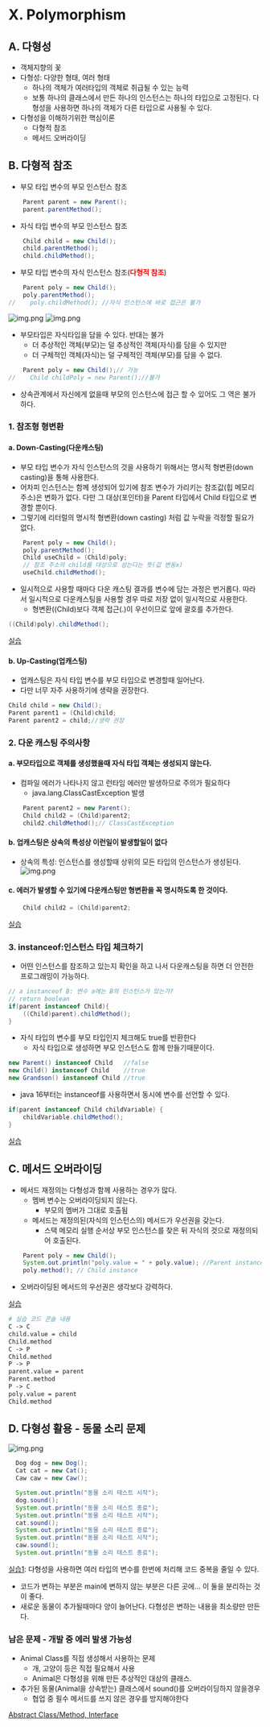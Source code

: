 # X. Polymorphism
## A. 다형성
- 객체지향의 꽃
- 다형성: 다양한 형태, 여러 형태
  - 하나의 객체가 여러타입의 객체로 취급될 수 있는 능력
  - 보통 하나의 클래스에서 만든 하나의 인스턴스는 하나의 타입으로 고정된다. 다형성을 사용하면 하나의 객체가 다른 타입으로 사용될 수 있다.  
- 다형성을 이해하기위한 핵심이론
  - 다형적 참조
  - 메서드 오버라이딩
## B. 다형적 참조
- 부모 타입 변수의 부모 인스턴스 참조
```java
    Parent parent = new Parent();
    parent.parentMethod();
```
- 자식 타입 변수의 부모 인스턴스 참조
```java
    Child child = new Child();
    child.parentMethod();
    child.childMethod();
```
- 부모 타입 변수의 자식 인스턴스 참조(<b style="color:red">다형적 참조</b>)
```java
    Parent poly = new Child();
    poly.parentMethod();
//    poly.childMethod(); //자식 인스턴스에 바로 접근은 불가
```
![img.png](../img/polymorphism_instance1.png)
![img.png](../img/polymorphism_instance2.png)
- 부모타입은 자식타입을 담을 수 있다. 반대는 불가
  - 더 추상적인 객체(부모)는 덜 추상적인 객체(자식)를 담을 수 있지만 
  - 더 구체적인 객체(자식)는 덜 구체적인 객체(부모)를 담을 수 없다. 
```java
    Parent poly = new Child();// 가능
//    Child childPoly = new Parent();//불가
```
- 상속관계에서 자신에게 없을때 부모의 인스턴스에 접근 할 수 있어도 그 역은 불가하다. 
### 1. 참조형 형변환
#### a. Down-Casting(다운캐스팅)
-  부모 타입 변수가 자식 인스턴스의 것을 사용하기 위해서는 명시적 형변환(down casting)을 통해 사용한다. 
  - 어차피 인스턴스는 함께 생성되어 있기에 참조 변수가 가리키는 참조값(힙 메모리 주소)은 변화가 없다. 다만 그 대상(포인터)을 Parent 타입에서 Child 타입으로 변경할 뿐이다.
  - 그렇기에 리터럴의 명시적 형변환(down casting) 처럼 값 누락을 걱정할 필요가 없다. 
```java
    Parent poly = new Child();
    poly.parentMethod();
    Child useChild = (Child)poly;
    // 참조 주소의 child를 대상으로 삼는다는 뜻(값 변동x)
    useChild.childMethod();
```
- 일시적으로 사용할 때마다 다운 캐스팅 결과를 변수에 담는 과정은 번거롭다. 따라서 일시적으로 다운캐스팅을 사용할 경우 따로 저장 없이 일시적으로 사용한다.
  - 형변환((Child)보다 객체 접근(.)이 우선이므로 앞에 괄호를 추가한다.
```java
((Child)poly).childMethod();
```
[실습](../../src/step02_basic/chapter10_polymorphism/polymorphism1/PolymorphismMain.java)

#### b. Up-Casting(업캐스팅)
- 업캐스팅은 자식 타입 변수를 부모 타입으로 변경할때 일어난다. 
- 다만 너무 자주 사용하기에 생략을 권장한다. 
```java
Child child = new Child();
Parent parent1 = (Child)child;
Parent parent2 = child;//생략 권장

```

### 2. 다운 캐스팅 주의사항
#### a. 부모타입으로 객체를 생성했을때 자식 타입 객체는 생성되지 않는다. 
- 컴파일 에러가 나타나지 않고 런타임 에러만 발생하므로 주의가 필요하다
  - java.lang.ClassCastException 발생
```java
    Parent parent2 = new Parent();
    Child child2 = (Child)parent2;
    child2.childMethod();// ClassCastException
```
#### b. 업캐스팅은 상속의 특성상 이런일이 발생할일이 없다
- 상속의 특성: 인스턴스를 생성할때 상위의 모든 타입의 인스턴스가 생성된다. 
![img.png](../img/polymorphism_upcasting.png)
#### c. 에러가 발생할 수 있기에 다운캐스팅만 형변환을 꼭 명시하도록 한 것이다. 
```java
    Child child2 = (Child)parent2;
```
[실습](../../src/step02_basic/chapter10_polymorphism/polymorphism2/PolymorphismMain.java)
### 3. instanceof:인스턴스 타입 체크하기
- 어떤 인스턴스를 참조하고 있는지 확인을 하고 나서 다운캐스팅을 하면 더 안전한 프로그래밍이 가능하다.
```java
// a instanceof B: 변수 a에는 B의 인스턴스가 있는가? 
// return boolean
if(parent instanceof Child){
    ((Child)parent).childMethod();
}
```
- 자식 타입의 변수를 부모 타입인지 체크해도 true를 반환한다
  - 자식 타입으로 생성하면 부모 인스턴스도 함께 만들기때문이다.
```java
new Parent() instanceof Child   //false
new Child() instanceof Child    //true
new Grandson() instanceof Child //true
```
- java 16부터는 instanceof를 사용하면서 동시에 변수를 선언할 수 있다. 
```java
if(parent instanceof Child childVariable) {
    childVariable.childMethod();
}
```
[실습](../../src/step02_basic/chapter10_polymorphism/polymorphism3/PolymorphismMain.java)

## C. 메서드 오버라이딩
- 메서드 재정의는 다형성과 함께 사용하는 경우가 많다. 
  - 멤버 변수는 오버라이딩되지 않는다. 
    - 부모의 멤버가 그대로 호출됨
  - 메서드는 재정의된(자식의 인스턴스의) 메서드가 우선권을 갖는다. 
    - 스택 메모리 실행 순서상 부모 인스턴스를 찾은 뒤 자식의 것으로 재정의되어 호출된다.
```java
    Parent poly = new Child();
    System.out.println("poly.value = " + poly.value); //Parent instance
    poly.method(); // Child instance
```
- 오버라이딩된 메서드의 우선권은 생각보다 강력하다.

[실습](../../src/step02_basic/chapter10_polymorphism/polymorphism4/PolymorphismMain.java)
```dockerfile
# 실습 코드 콘솔 내용
C -> C
child.value = child
Child.method
C -> P
Child.method
P -> P
parent.value = parent
Parent.method
P -> C
poly.value = parent
Child.method
```

## D. 다형성 활용 - 동물 소리 문제
![img.png](../img/polymorphism_ex_animal.png)
```java
  Dog dog = new Dog();
  Cat cat = new Cat();
  Caw caw = new Caw();

  System.out.println("동물 소리 테스트 시작");
  dog.sound();
  System.out.println("동물 소리 테스트 종료");
  System.out.println("동물 소리 테스트 시작");
  cat.sound();
  System.out.println("동물 소리 테스트 종료");
  System.out.println("동물 소리 테스트 시작");
  caw.sound();
  System.out.println("동물 소리 테스트 종료");
```
[실습1](../../src/step02_basic/chapter10_polymorphism/ex/polimorph1Question/Main.java): 다형성을 사용하면 여러 타입의 변수를 한번에 처리해 코드 중복을 줄일 수 있다.
- 코드가 변하는 부분은 main에 변하지 않는 부분은 다른 곳에... 이 둘을 분리하는 것이 좋다. 
- 새로운 동물이 추가될때마다 양이 늘어난다. 다형성은 변하는 내용을 최소량만 만든다.

### 남은 문제 - 개발 중 에러 발생 가능성
- Animal Class를 직접 생성해서 사용하는 문제
  - 개, 고양이 등은 직접 필요해서 사용
  - Animal은 다형성을 위해 만든 추상적인 대상의 클래스. 
- 추가된 동물(Animal을 상속받는) 클래스에서 sound()를 오버라이딩하지 않을경우 
  - 협업 중 필수 메서드를 쓰지 않은 경우를 방지해야한다
  
[Abstract Class/Method, Interface](10-2Abstract.md)
